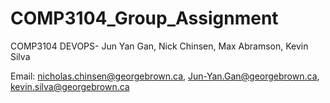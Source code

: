 # COMP3104_Group_Assignment
COMP3104 DEVOPS- Jun Yan Gan, Nick Chinsen, Max Abramson, Kevin Silva

Email: nicholas.chinsen@georgebrown.ca, Jun-Yan.Gan@georgebrown.ca, kevin.silva@georgebrown.ca
